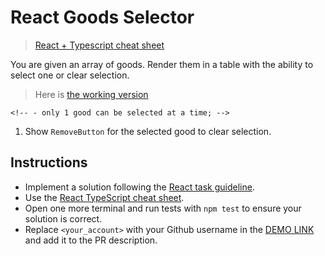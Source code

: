 # React Goods Selector

> [React + Typescript cheat sheet](https://mate-academy.github.io/fe-program/js/extra/react-typescript)

You are given an array of goods. Render them in a table with the ability to select one or clear selection.

> Here is [the working version](https://mate-academy.github.io/react_goods-selector)

<!-- 1. Write everything inside the `App` (**don't** create additional components). -->
<!-- 1. Save a `selectedGood` in the state (`Jam` is the default value). -->
<!-- 1. Show the name of the selected good in the `h1.title` (`Jam is selected`). -->
<!-- 1. Add the `has-background-success-light` class to the `tr` of the selected Good. -->
<!-- 1. Show the `ClearButton` button in the title only when a good is selected. -->
<!-- 1. `ClearButton` should clear selection by setting an empty string to `selectedGood`. -->
<!-- 1. When there is no selected good, the title should show `No goods selected`. -->
<!-- 1. Each good should have an `AddButton` to select the good. -->
    <!-- - only 1 good can be selected at a time; -->
<!-- 1. Don't show `AddButton` when a good is selected. -->
1. Show `RemoveButton` for the selected good to clear selection.

## Instructions

- Implement a solution following the [React task guideline](https://github.com/mate-academy/react_task-guideline#react-tasks-guideline).
- Use the [React TypeScript cheat sheet](https://mate-academy.github.io/fe-program/js/extra/react-typescript).
- Open one more terminal and run tests with `npm test` to ensure your solution is correct.
- Replace `<your_account>` with your Github username in the [DEMO LINK](https://bohdan-stepanets.github.io/react_goods-selector/) and add it to the PR description.
